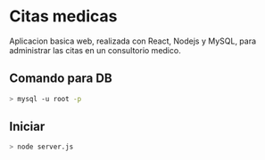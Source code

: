 # Citas medicas
Aplicacion basica web, realizada con React, Nodejs y MySQL, para administrar las citas en un consultorio medico.

## Comando para DB
```bash
> mysql -u root -p
```
## Iniciar

```bash
> node server.js
```
